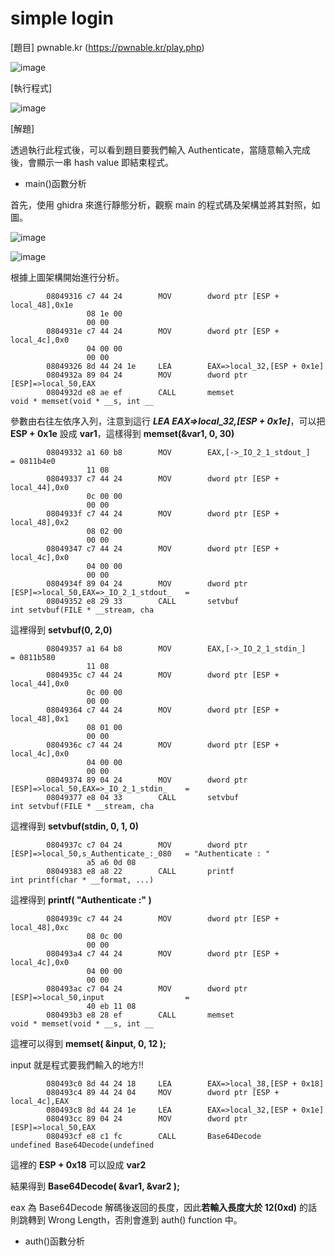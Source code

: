# simple login

[題目] pwnable.kr (https://pwnable.kr/play.php)

![image](https://github.com/PenguinBear-cyber/The-Attack-and-Defense-of-Computer/blob/main/Practice/LAB4/image/simple%20login_topic.jpg)

[執行程式]

![image](https://github.com/PenguinBear-cyber/The-Attack-and-Defense-of-Computer/blob/main/Practice/LAB4/image/simple%20login_excute.jpg)

[解題]

透過執行此程式後，可以看到題目要我們輸入 Authenticate，當隨意輸入完成後，會顯示一串 hash value 即結束程式。


* main()函數分析

首先，使用 ghidra 來進行靜態分析，觀察 main 的程式碼及架構並將其對照，如圖。

![image](https://github.com/PenguinBear-cyber/The-Attack-and-Defense-of-Computer/blob/main/Practice/LAB4/image/simple%20login_maincode.jpg)

![image](https://github.com/PenguinBear-cyber/The-Attack-and-Defense-of-Computer/blob/main/Practice/LAB4/image/simple%20login_main.jpg)

根據上圖架構開始進行分析。

```
        08049316 c7 44 24        MOV        dword ptr [ESP + local_48],0x1e
                 08 1e 00 
                 00 00
        0804931e c7 44 24        MOV        dword ptr [ESP + local_4c],0x0
                 04 00 00 
                 00 00
        08049326 8d 44 24 1e     LEA        EAX=>local_32,[ESP + 0x1e]
        0804932a 89 04 24        MOV        dword ptr [ESP]=>local_50,EAX
        0804932d e8 ae ef        CALL       memset                                           void * memset(void * __s, int __
```
參數由右往左依序入列，注意到這行 **_LEA  EAX=>local_32,[ESP + 0x1e]_**，可以把 **ESP + 0x1e** 設成 **var1**，這樣得到 **memset(&var1, 0, 30)**

```
        08049332 a1 60 b8        MOV        EAX,[->_IO_2_1_stdout_]                          = 0811b4e0
                 11 08
        08049337 c7 44 24        MOV        dword ptr [ESP + local_44],0x0
                 0c 00 00 
                 00 00
        0804933f c7 44 24        MOV        dword ptr [ESP + local_48],0x2
                 08 02 00 
                 00 00
        08049347 c7 44 24        MOV        dword ptr [ESP + local_4c],0x0
                 04 00 00 
                 00 00
        0804934f 89 04 24        MOV        dword ptr [ESP]=>local_50,EAX=>_IO_2_1_stdout_   = 
        08049352 e8 29 33        CALL       setvbuf                                          int setvbuf(FILE * __stream, cha
```
這裡得到 **setvbuf(0, 2,0)**

```
        08049357 a1 64 b8        MOV        EAX,[->_IO_2_1_stdin_]                           = 0811b580
                 11 08
        0804935c c7 44 24        MOV        dword ptr [ESP + local_44],0x0
                 0c 00 00 
                 00 00
        08049364 c7 44 24        MOV        dword ptr [ESP + local_48],0x1
                 08 01 00 
                 00 00
        0804936c c7 44 24        MOV        dword ptr [ESP + local_4c],0x0
                 04 00 00 
                 00 00
        08049374 89 04 24        MOV        dword ptr [ESP]=>local_50,EAX=>_IO_2_1_stdin_    = 
        08049377 e8 04 33        CALL       setvbuf                                          int setvbuf(FILE * __stream, cha
```
這裡得到 **setvbuf(stdin, 0, 1, 0)**

```
        0804937c c7 04 24        MOV        dword ptr [ESP]=>local_50,s_Authenticate_:_080   = "Authenticate : "
                 a5 a6 0d 08
        08049383 e8 a8 22        CALL       printf                                           int printf(char * __format, ...)
```
這裡得到 **printf( "Authenticate :" )**

```
        0804939c c7 44 24        MOV        dword ptr [ESP + local_48],0xc
                 08 0c 00 
                 00 00
        080493a4 c7 44 24        MOV        dword ptr [ESP + local_4c],0x0
                 04 00 00 
                 00 00
        080493ac c7 04 24        MOV        dword ptr [ESP]=>local_50,input                  = 
                 40 eb 11 08
        080493b3 e8 28 ef        CALL       memset                                           void * memset(void * __s, int __
```
這裡可以得到 **memset( &input, 0, 12 );**

input 就是程式要我們輸入的地方!!

```
        080493c0 8d 44 24 18     LEA        EAX=>local_38,[ESP + 0x18]
        080493c4 89 44 24 04     MOV        dword ptr [ESP + local_4c],EAX
        080493c8 8d 44 24 1e     LEA        EAX=>local_32,[ESP + 0x1e]
        080493cc 89 04 24        MOV        dword ptr [ESP]=>local_50,EAX
        080493cf e8 c1 fc        CALL       Base64Decode                                     undefined Base64Decode(undefined
```
這裡的 **ESP + 0x18** 可以設成 **var2**

結果得到 **Base64Decode( &var1, &var2 );**

eax 為 Base64Decode 解碼後返回的長度，因此**若輸入長度大於 12(0xd)** 的話則跳轉到 Wrong Length，否則會進到 auth() function 中。

* auth()函數分析

